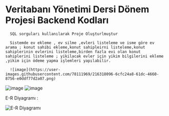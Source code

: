 # Veritabanı Yönetimi Dersi Dönem Projesi Backend Kodları

      SQL sorguları kullanılarak Proje Oluşturlmuştur 
      
      Sistemde ev ekleme , ev silme ,evleri listeleme ve isme göre ev arama ; konut sahibi ekleme,konut sahipleirni listeleme,konut sahiplerinin evlerini listeleme,birden fazla evi olan konut sahiplerini listeleme ; yikilacak evler için yikim bilgilerini ekleme ,yikim için ödeme yapma işlemleri yapılabilir.
      
      ![image](https://user-images.githubusercontent.com/78111969/216318096-6cfc24a8-61dc-4660-8756-e0ddf77d2a07.png)
![image](https://user-images.githubusercontent.com/78111969/216318176-ebe6b54d-e8da-4936-9f03-9d3132878452.png)
![image](https://user-images.githubusercontent.com/78111969/216318224-52eab4f2-5c69-4b3f-91ac-90233e18974c.png)

   
 
 E-R Diyagramı : 
 
![E-R Diyagramı](https://user-images.githubusercontent.com/78111969/216316371-c4f21b48-8f8d-4105-9a6a-0d628a20994b.png)


